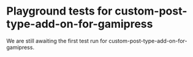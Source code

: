 # Playground tests for custom-post-type-add-on-for-gamipress
We are still awaiting the first test run for custom-post-type-add-on-for-gamipress.
